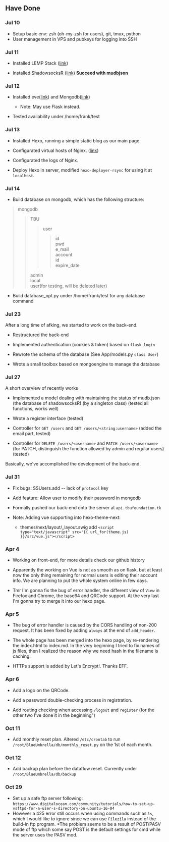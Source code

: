 ## Have Done 

### Jul 10

* Setup basic env: zsh (oh-my-zsh for users), git, tmux, python
* User management in VPS and pubkeys for logging into SSH

### Jul 11

* Installed LEMP Stack ([link](https://www.digitalocean.com/community/tutorials/how-to-install-linux-nginx-mysql-php-lemp-stack-in-ubuntu-16-04))

* Installed ShadowsocksR ([link](https://github.com/breakwa11/shadowsocks-rss/wiki/Server-Setup(manyuser-with-mysql)))  **Succeed with mudbjson**

### Jul 12

* Installed eve([link](http://python-eve.org/quickstart.html#database-interlude)) and Mongodb([link](https://docs.mongodb.com/manual/tutorial/install-mongodb-on-ubuntu/)) 
    * Note: May use Flask instead.

* Tested availability under /home/frank/test

### Jul 13

* Installed Hexo, running a simple static blog as our main page.

* Configurated virtual hosts of Nginx. ([link](https://www.digitalocean.com/community/tutorials/how-to-set-up-nginx-server-blocks-virtual-hosts-on-ubuntu-16-04))
* Configurated the logs of Nginx.

* Deploy Hexo in server, modified `hexo-deployer-rsync` for using it at `localhost`.

### Jul 14

* Build database on mongodb, which has the following structure:

> mongodb  
>> TBU  
>>> user  
>>>> id  
>>>> pwd  
>>>> e_mail  
>>> account  
>>>> id  
>>>> expire_date  
>>>
>> admin  
>> local  
>> user(for testing, will be deleted later)

* Build database_opt.py under /home/frank/test for any database command

### Jul 23

After a long time of afking, we started to work on the back-end.

* Restructured the back-end

* Implemented authentication (cookies & token) based on `flask_login`

* Rewrote the schema of the database (See App/models.py `class User`)

* Wrote a small toolbox based on mongoengine to manage the database

### Jul 27

A short overview of recently works

* Implemented a model dealing with maintaining the status of mudb.json (the database of shadowsocksR) (by a singleton class) (tested all functions, works well)

* Wrote a register interface (tested)

* Controller for `GET /users` and `GET /users/<string:username>` (added the email part, tested)

* Controller for `DELETE /users/<username>` and `PATCH /users/<username>` (for PATCH, distinguish the function allowed by admin and regular users) (tested)

Basically, we've accomplished the development of the back-end.

### Jul 31

* Fix bugs: SSUsers.add -- lack of `protocol` key

* Add feature: Allow user to modify their password in mongodb

* Formally pushed our back-end onto the server at `api.tbufoundation.tk`

* Note: Adding vue supporting into hexo-theme-next:
    * themes/next/layout/_layout.swig add
    `<script type="text/javascript" src="{{ url_for(theme.js) }}/src/vue.js"></script>`

### Apr 4

* Working on front-end, for more details check our github history

* Apparently the working on Vue is not as smooth as on flask, but at least now the only thing remaining for normal users is editing their account info. We are planning to put the whole system online in few days.

* Tmr I'm gonna fix the bug of error handler, the different view of `View` in Firefox and Chrome, the base64 and QRCode support. At the very last I'm gonna try to merge it into our hexo page.

### Apr 5

* The bug of error handler is caused by the CORS handling of non-200 request. It has been fixed by adding `always` at the end of `add_header`.

* The whole page has been merged into the hexo page, by re-rendering the index.html to index.md. In the very beginning I tried to fix names of js files, then I realized the reason why we need hash in the filename is caching.

* HTTPs support is added by Let's Encrypt!. Thanks EFF.

### Apr 6

* Add a logo on the QRCode.

* Add a password double-checking process in registration.

* Add routing checking when accessing `/logout` and `register` (for the other two I've done it in the beginning")

### Oct 11

* Add monthly reset plan. Altered `/etc/crontab` to run `/root/BlueUmbrella/db/monthly_reset.py` on the 1st of each month.

### Oct 12

* Add backup plan before the dataflow reset. Currently under `/root/BlueUmbrella/db/backup`

### Oct 29 

* Set up a safe ftp server following: `https://www.digitalocean.com/community/tutorials/how-to-set-up-vsftpd-for-a-user-s-directory-on-ubuntu-16-04` 
* However a 425 error still occurs when using commands such as `ls`, which I would like to ignore since we can use `Filezila` instead of the build-in ftp program.
*The problem seems to be a result of POST/PASV mode of ftp which some say POST is the default settings for cmd while the server uses the PASV mod.
